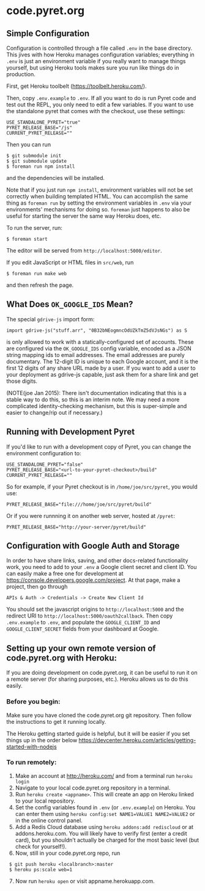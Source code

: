 
# code.pyret.org

## Simple Configuration

Configuration is controlled through a file called `.env` in the base
directory.  This jives with how Heroku manages configuration variables;
everything in `.env` is just an environment variable if you really want to
manage things yourself, but using Heroku tools makes sure you run like things
do in production.

First, get Heroku toolbelt (https://toolbelt.heroku.com/).

Then, copy `.env.example` to `.env`.  If all you want to do is run Pyret code
and test out the REPL, you only need to edit a few variables.  If you want to
use the standalone pyret that comes with the checkout, use these settings:

```
USE_STANDALONE_PYRET="true"
PYRET_RELEASE_BASE="/js"
CURRENT_PYRET_RELEASE=""
```

Then you can run

```
$ git submodule init
$ git submodule update
$ foreman run npm install
```

and the dependencies will be installed.

Note that if you just run `npm install`, environment variables will not be set
correctly when building templated HTML.  You can accomplish the same thing as
`foreman run` by setting the environment variables in `.env` via your
environments' mechanisms for doing so.  `foreman` just happens to also be
useful for starting the server the same way Heroku does, etc.

To run the server, run:

```
$ foreman start
```

The editor will be served from `http://localhost:5000/editor`.

If you edit JavaScript or HTML files in `src/web`, run

```
$ foreman run make web
```

and then refresh the page.

## What Does `OK_GOOGLE_IDS` Mean?

The special `gdrive-js` import form:

    import gdrive-js("stuff.arr", "0B32bNEogmncOdUZkTmZ5dVJsNGs") as S

is only allowed to work with a statically-configured set of accounts.  These
are configured via the `OK_GOOGLE_IDS` config variable, encoded as a JSON
string mapping ids to email addresses.  The email addresses are purely
documentary.  The 12-digit ID is unique to each Google account, and it is the
first 12 digits of any share URL made by a user.  If you want to add a user to
your deployment as gdrive-js capable, just ask them for a share link and get
those digits.

(NOTE(joe Jan 2015): There isn't documentation indicating that this is a stable
way to do this, so this is an interim note.  We may need a more complicated
identity-checking mechanism, but this is super-simple and easier to change/rip
out if necessary.)

## Running with Development Pyret

If you'd like to run with a development copy of Pyret, you can change the
environment configuration to:

```
USE_STANDALONE_PYRET="false"
PYRET_RELEASE_BASE="<url-to-your-pyret-checkout>/build"
CURRENT_PYRET_RELEASE=""
```

So for example, if your Pyret checkout is in `/home/joe/src/pyret`, you would
use:

```
PYRET_RELEASE_BASE="file:///home/joe/src/pyret/build"
```

Or if you were runnning it on another web server, hosted at `/pyret`:

```
PYRET_RELEASE_BASE="http://your-server/pyret/build"
```


## Configuration with Google Auth and Storage


In order to have share links, saving, and other docs-related functionality
work, you need to add to your `.env` a Google client secret and client ID.
You can easily make a free one for development at
https://console.developers.google.com/project.  At that page, make a project,
then go through

    APIs & Auth -> Credentials -> Create New Client Id

You should set the javascript origins to `http://localhost:5000` and the
redirect URI to `http://localhost:5000/oauth2callback`.  Then copy
`.env.example` to `.env`, and populate the `GOOGLE_CLIENT_ID` and
`GOOGLE_CLIENT_SECRET` fields from your dashboard at Google.


## Setting up your own remote version of code.pyret.org with Heroku:

If you are doing development on code.pyret.org, it can be useful to run it on a remote server (for sharing purposes, etc.). Heroku allows us to do this easily.

### Before you begin:

Make sure you have cloned the code.pyret.org git repository. Then follow the instructions to get it running locally.

The Heroku getting started guide is helpful, but it will be easier if you set things up in the order below
https://devcenter.heroku.com/articles/getting-started-with-nodejs

### To run remotely:
1. Make an account at http://heroku.com/ and from a terminal run `heroku login`
2. Navigate to your local code.pyret.org repository in a terminal.
3.	Run `heroku create <appname>`. This will create an app on Heroku linked to your local repository.
4.	Set the config variables found in `.env` (or `.env.example`) on Heroku. You can enter them using `heroku config:set NAME1=VALUE1 NAME2=VALUE2` or in the online control panel.
5.	Add a Redis Cloud database using `heroku addons:add rediscloud` or at addons.heroku.com. You will likely have to verify first (enter a credit card), but you shouldn’t actually be charged for the most basic level (but check for yourself!).
6.	Now, still in your code.pyret.org repo, run
```
 $ git push heroku <localbranch>:master
 $ heroku ps:scale web=1
```
7.	Now run `heroku open` or visit appname.herokuapp.com.

